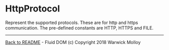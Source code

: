 # HttpProtocol

Represent the supported protocols.  These are for http and https communication.
The pre-defined constants are HTTP, HTTPS and FILE.

----
[Back to README](./README.md) - Fluid DOM (c) Copyright 2018 Warwick Molloy
